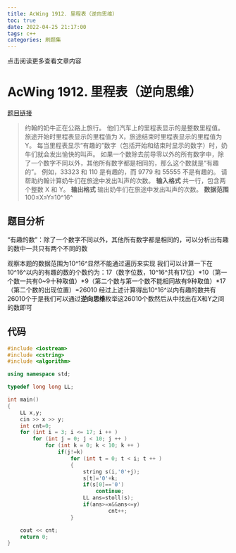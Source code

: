 ```yaml
---
title: AcWing 1912. 里程表（逆向思维）
toc: true
date: 2022-04-25 21:17:00
tags: c++
categories: 刷题集
---
```


​​点击阅读更多查看文章内容<!--more-->

# AcWing 1912. 里程表（逆向思维）
[题目链接](https://www.acwing.com/problem/content/1914/)
>约翰的奶牛正在公路上旅行。
>他们汽车上的里程表显示的是整数里程值。
旅途开始时里程表显示的里程值为 X，旅途结束时里程表显示的里程值为 Y。
每当里程表显示“有趣的”数字（包括开始和结束时显示的数字）时，奶牛们就会发出愉快的叫声。
如果一个数除去前导零以外的所有数字中，除了一个数字不同以外，其他所有数字都是相同的，那么这个数就是“有趣的”。
例如，33323 和 110 是有趣的，而 9779 和 55555 不是有趣的。
请帮助约翰计算奶牛们在旅途中发出叫声的次数。
**输入格式**
共一行，包含两个整数 X 和 Y。
**输出格式**
输出奶牛们在旅途中发出叫声的次数。
**数据范围**
100≤X≤Y≤10^16^

## 题目分析
“有趣的数”：除了一个数字不同以外，其他所有数字都是相同的，可以分析出有趣的数中一共只有两个不同的数

观察本题的数据范围为10^16^显然不能通过遍历来实现
我们可以计算一下在10^16^以内的有趣的数的个数约为：17（数字位数，10^16^共有17位）\*10（第一个数一共有0~9十种取值）\*9（第二个数与第一个数不能相同故有9种取值）*17（第二个数的出现位置）=26010
经过上述计算得出10^16^以内有趣的数共有26010个于是我们可以通过**逆向思维**枚举这26010个数然后从中找出在X和Y之间的数即可

## 代码

```cpp
#include <iostream>
#include <cstring>
#include <algorithm>

using namespace std;

typedef long long LL;

int main()
{
    LL x,y;
    cin >> x >> y;
    int cnt=0;
    for (int i = 3; i <= 17; i ++ )
        for (int j = 0; j < 10; j ++ )
            for (int k = 0; k < 10; k ++ )
                if(j!=k)
                    for (int t = 0; t < i; t ++ )
                    {
                        string s(i,'0'+j);
                        s[t]='0'+k;
                        if(s[0]=='0')
                            continue;
                        LL ans=stoll(s);
                        if(ans>=x&&ans<=y)
                                cnt++;
                    }

    cout << cnt;
    return 0;
}
```

